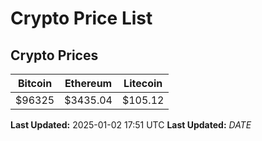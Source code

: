 # Crypto Price List

## Crypto Prices
| Bitcoin | Ethereum | Litecoin |
| ------- | -------- | -------- |
| $96325 | $3435.04 | $105.12 |
**Last Updated:** 2025-01-02 17:51 UTC
**Last Updated:** $DATE$
